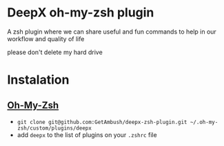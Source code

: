 DeepX oh-my-zsh plugin
====

A zsh plugin where we can share useful and fun commands to help in our workflow and quality of life

please don't delete my hard drive

# Instalation

## [Oh-My-Zsh](https://github.com/robbyrussell/oh-my-zsh)

- `git clone git@github.com:GetAmbush/deepx-zsh-plugin.git ~/.oh-my-zsh/custom/plugins/deepx`
- add `deepx` to the list of plugins on your `.zshrc` file
